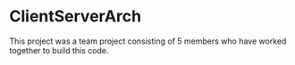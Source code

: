 # ClientServerArch
This project was a team project consisting of 5 members who have worked together to build this code.
